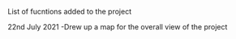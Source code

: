 List of fucntions added to the project


22nd July 2021
    -Drew up a map for the overall view of the project